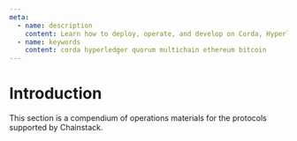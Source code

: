 ```yaml
---
meta:
  - name: description
    content: Learn how to deploy, operate, and develop on Corda, Hyperledger Fabric, Quorum, MultiChain, Ethereum, Bitcoin.
  - name: keywords
    content: corda hyperledger quorum multichain ethereum bitcoin
---
```


# Introduction

This section is a compendium of operations materials for the protocols supported by Chainstack.
